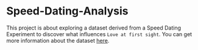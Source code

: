 # Speed-Dating-Analysis
This project is about exploring a dataset derived from a Speed Dating Experiment to discover what influences `Love at first sight`.
You can get more information about the dataset [here](https://www.kaggle.com/annavictoria/speed-dating-experiment).
